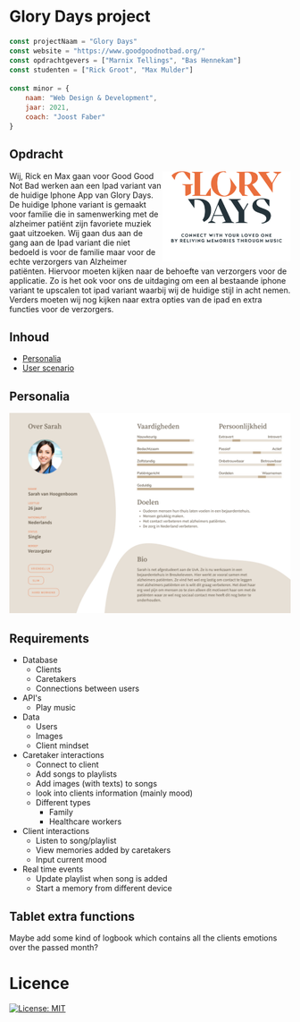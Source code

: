 # Glory Days project
```js
const projectNaam = "Glory Days"
const website = "https://www.goodgoodnotbad.org/"
const opdrachtgevers = ["Marnix Tellings", "Bas Hennekam"]
const studenten = ["Rick Groot", "Max Mulder"]

const minor = {
    naam: "Web Design & Development",
    jaar: 2021,
    coach: "Joost Faber"
}
```

## Opdracht
<img align='right' src="https://github.com/RickGroot/Glory-Days/blob/main/assets/logo.png?raw=true" width="230" style="background: white">
Wij, Rick en Max gaan voor Good Good Not Bad werken aan een Ipad variant van de huidige Iphone App van Glory Days. De huidige Iphone variant is gemaakt voor familie die in samenwerking met de alzheimer patiënt zijn favoriete muziek gaat uitzoeken. Wij gaan dus aan de gang aan de Ipad variant die niet bedoeld is voor de familie maar voor de echte verzorgers van Alzheimer patiënten. Hiervoor moeten kijken naar de behoefte van verzorgers voor de applicatie. Zo is het ook voor ons de uitdaging om een al bestaande iphone variant te upscalen tot ipad variant waarbij wij de huidige stijl in acht nemen. Verders moeten wij nog kijken naar extra opties van de ipad en extra functies voor de verzorgers.


## Inhoud
* [Personalia](#personalia)
* [User scenario](#user-scenario)

## Personalia
![Sarah](https://github.com/RickGroot/Glory-Days/blob/main/assets/personalia.jpg?raw=true)

## Requirements
* Database
    * Clients
    * Caretakers
    * Connections between users
* API's
    * Play music
* Data
    * Users
    * Images
    * Client mindset
* Caretaker interactions
    * Connect to client
    * Add songs to playlists
    * Add images (with texts) to songs
    * look into clients information (mainly mood)
    * Different types
        * Family
        * Healthcare workers
* Client interactions
    * Listen to song/playlist
    * View memories added by caretakers
    * Input current mood
* Real time events
    * Update playlist when song is added
    * Start a memory from different device

## Tablet extra functions
Maybe add some kind of logbook which contains all the clients emotions over the passed month?

# Licence
[![License: MIT](https://img.shields.io/badge/License-MIT-yellow.svg)](https://opensource.org/licenses/MIT)